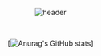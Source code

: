 <div align="center">

![header](https://capsule-render.vercel.app/api?type=waving&color=auto&height=300&section=header&text=Dong%20Jae&fontSize=90)  


<br>

[![Anurag's GitHub stats](https://github-readme-stats.vercel.app/api?username=dongjaee)]


